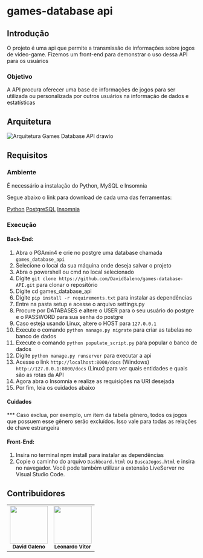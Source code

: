# games-database api

## Introdução
O projeto é uma api que permite a transmissão de informações sobre jogos de video-game. Fizemos um front-end para demonstrar o uso dessa API para os usuários

### Objetivo

A API procura oferecer uma base de informações de jogos para ser utilizada ou personalizada por outros usuários na informação de dados e estatísticas

## Arquitetura
![Arquitetura Games Database API drawio](https://github.com/DavidGaleno/games-database-API/assets/92187957/b77eefdc-1970-4aaf-92bc-fa4bc98efefa)

## Requisitos

### Ambiente

É necessário a instalação do Python, MySQL e Insomnia <br />

Segue abaixo o link para download de cada uma das ferramentas:

[Python](https://www.python.org/downloads/)
[PostgreSQL](https://www.postgresql.org/download/)
[Insomnia](https://insomnia.rest/download)

### Execução

#### Back-End:
1. Abra o PGAmin4 e crie no postgre uma database chamada ```games_database_api```
2. Selecione o local da sua máquina onde deseja salvar o projeto
3. Abra o powershell ou cmd no local selecionado
4. Digite  ```git clone https://github.com/DavidGaleno/games-database-API.git``` para clonar o repositório
5. Digite cd games_database_api
6. Digite ```pip install -r requirements.txt``` para instalar as dependências
7. Entre na pasta setup e acesse o arquivo settings.py
8. Procure por DATABASES e altere o USER para o seu usuário do postgre e o PASSWORD para sua senha do postgre
9. Caso esteja usando Linux, altere o HOST para  ``` 127.0.0.1 ```
10. Execute o comando ``` python manage.py migrate ``` para criar as tabelas no banco de dados 
11. Execute o comando ``` python populate_script.py ``` para popular o banco de dados 
12. Digite ```python manage.py runserver``` para executar a api
13. Acesse o link ```http://localhost:8000/docs``` (Windows) ```http://127.0.0.1:8000/docs``` (Linux) para ver quais entidades e quais são as rotas da API
14. Agora abra o Insomnia e realize as requisições na URI desejada
15. Por fim, leia os cuidados abaixo
#### Cuidados

*** Caso exclua, por exemplo, um item da tabela gênero, todos os jogos que possuem esse gênero serão excluídos. Isso vale para todas as relações de chave estrangeira <br>

#### Front-End:
1. Insira no terminal npm install  para instalar as dependências
2. Copie o caminho do arquivo ```Dashboard.html``` ou ```BuscaJogos.html``` e insira no navegador. Você pode também utilizar a extensão LiveServer no Visual Studio Code.

## Contribuidores
<table>
  <tr>
    <td align="center"><img src="https://avatars.githubusercontent.com/u/92187957?v=4" width="100px;" alt=""/><br /><sub><b>David Galeno</b></sub></td>
    <td align="center"><img src="https://avatars.githubusercontent.com/u/128062428?s=48&v=4" width="100px;" alt=""/><br /><sub><b>Leonardo Vitor</b></sub></td>
  </tr>
</table>
